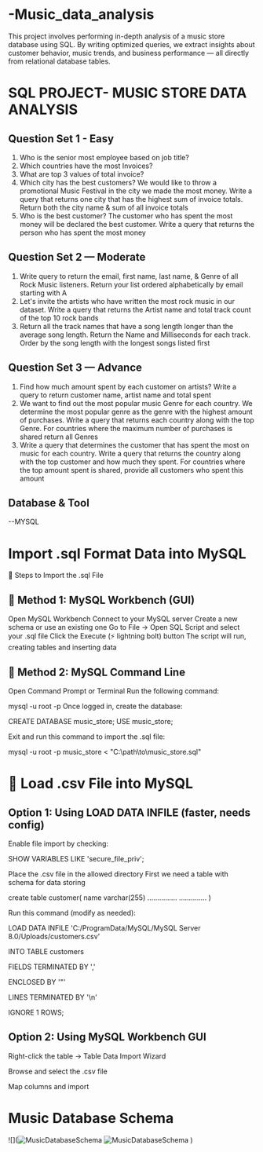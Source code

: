 # -Music_data_analysis
This project involves performing in-depth analysis of a music store database using SQL. By writing optimized queries, we extract insights about customer behavior, music trends, and business performance — all directly from relational database tables.

# SQL PROJECT- MUSIC STORE DATA ANALYSIS
## Question Set 1 - Easy
1. Who is the senior most employee based on job title?
2. Which countries have the most Invoices?
3. What are top 3 values of total invoice?
4. Which city has the best customers? We would like to throw a promotional Music
   Festival in the city we made the most money. Write a query that returns one city that
   has the highest sum of invoice totals. Return both the city name & sum of all invoice
   totals
6. Who is the best customer? The customer who has spent the most money will be
   declared the best customer. Write a query that returns the person who has spent the
   most money

## Question Set 2 — Moderate
1. Write query to return the email, first name, last name, & Genre of all Rock Music
   listeners. Return your list ordered alphabetically by email starting with A
2. Let's invite the artists who have written the most rock music in our dataset. Write a
   query that returns the Artist name and total track count of the top 10 rock bands
3. Return all the track names that have a song length longer than the average song length.
   Return the Name and Milliseconds for each track. Order by the song length with the
   longest songs listed first

## Question Set 3 — Advance
1. Find how much amount spent by each customer on artists? Write a query to return
   customer name, artist name and total spent
2. We want to find out the most popular music Genre for each country. We determine the
   most popular genre as the genre with the highest amount of purchases. Write a query
   that returns each country along with the top Genre. For countries where the maximum
   number of purchases is shared return all Genres
3. Write a query that determines the customer that has spent the most on music for each
   country. Write a query that returns the country along with the top customer and how
   much they spent. For countries where the top amount spent is shared, provide all
   customers who spent this amount

## Database & Tool
--MYSQL

# Import .sql Format Data into MySQL

🚀 Steps to Import the .sql File
## 🔹 Method 1: MySQL Workbench (GUI)
Open MySQL Workbench
Connect to your MySQL server
Create a new schema or use an existing one
Go to File → Open SQL Script and select your .sql file
Click the Execute (⚡ lightning bolt) button
The script will run, creating tables and inserting data

## 🔹 Method 2: MySQL Command Line
Open Command Prompt or Terminal
Run the following command:

mysql -u root -p
Once logged in, create the database:

CREATE DATABASE music_store;
USE music_store;

Exit and run this command to import the .sql file:

mysql -u root -p music_store < "C:\path\to\music_store.sql"

# 🔹 Load .csv File into MySQL
## Option 1: Using LOAD DATA INFILE (faster, needs config)
Enable file import by checking:

SHOW VARIABLES LIKE 'secure_file_priv';

Place the .csv file in the allowed directory
First we need a table with schema for data storing 

create table customer(
   name varchar(255)
   ...............
   ..............
   )
   
Run this command (modify as needed):

LOAD DATA INFILE 'C:/ProgramData/MySQL/MySQL Server 8.0/Uploads/customers.csv'

INTO TABLE customers

FIELDS TERMINATED BY ','

ENCLOSED BY '"'

LINES TERMINATED BY '\n'

IGNORE 1 ROWS;

## Option 2: Using MySQL Workbench GUI

Right-click the table → Table Data Import Wizard

Browse and select the .csv file

Map columns and import

# Music Database Schema 

![](![MusicDatabaseSchema](https://github.com/user-attachments/assets/af3832cb-ac76-4e5a-9ca6-820c58941568)
![MusicDatabaseSchema](https://github.com/user-attachments/assets/af3832cb-ac76-4e5a-9ca6-820c58941568)
)
